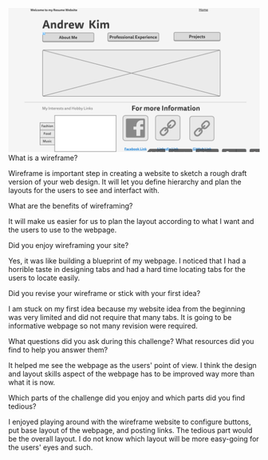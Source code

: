 ![Wireframe](./wireframe-index.png)
What is a wireframe?

Wireframe is important step in creating a website to sketch a rough draft version of your web design.  It will let you define hierarchy and plan the layouts for the users to see and interfact with.

What are the benefits of wireframing?

It will make us easier for us to plan the layout according to what I want and the users to use to the webpage.

Did you enjoy wireframing your site?

Yes, it was like building a blueprint of my webpage.  I noticed that I had a horrible taste in designing tabs and had a hard time locating tabs for the users to locate easily.

Did you revise your wireframe or stick with your first idea?

I am stuck on my first idea because my website idea from the beginning was very limited and did not require that many tabs.  It is going to be informative webpage so not many revision were required.

What questions did you ask during this challenge? What resources did you find to help you answer them?

It helped me see the webpage as the users' point of view.  I think the design and layout skills aspect of the webpage has to be improved way more than what it is now.

Which parts of the challenge did you enjoy and which parts did you find tedious?

I enjoyed playing around with the wireframe website to configure buttons, put base layout of the webpage, and posting links.  The tedious part would be the overall layout. I do not know which layout will be more easy-going for the users' eyes and such.